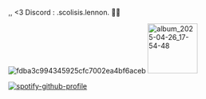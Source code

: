 ,, <3 Discord : .scolisis.lennon. 🌸🌈

![fdba3c994345925cfc7002ea4bf6aceb](https://github.com/user-attachments/assets/d222dac7-39e5-4dcf-a7aa-6ca6ab078e6d) <img width="100" height="100" alt="album_2025-04-26_17-54-48" src="https://github.com/user-attachments/assets/4524fd8f-6996-4b7a-889a-41a749822b0e" />



[![spotify-github-profile](https://spotify-github-profile.kittinanx.com/api/view?uid=316n6n5sqdsmwdellnb3g4yxayiu&cover_image=true&theme=natemoo-re&show_offline=true&background_color=ff0000&interchange=false&bar_color_cover=false&bar_color=ff00bb)](https://github.com/kittinan/spotify-github-profile)
